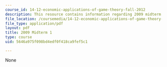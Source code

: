 ```yaml
---
course_id: 14-12-economic-applications-of-game-theory-fall-2012
description: This resource contains information regarding 2009 midterm 1.
file_location: /coursemedia/14-12-economic-applications-of-game-theory-fall-2012/5646a975f098bd4edf0f418ca9fef5c1_MIT14_12F12_midterm1_2009.pdf
file_type: application/pdf
layout: pdf
title: 2009 Midterm 1
type: course
uid: 5646a975f098bd4edf0f418ca9fef5c1

---
```

None